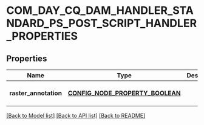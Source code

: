 # COM_DAY_CQ_DAM_HANDLER_STANDARD_PS_POST_SCRIPT_HANDLER_PROPERTIES

## Properties
Name | Type | Description | Notes
------------ | ------------- | ------------- | -------------
**raster_annotation** | [**CONFIG_NODE_PROPERTY_BOOLEAN**](configNodePropertyBoolean.md) |  | [optional] [default to null]

[[Back to Model list]](../README.md#documentation-for-models) [[Back to API list]](../README.md#documentation-for-api-endpoints) [[Back to README]](../README.md)


